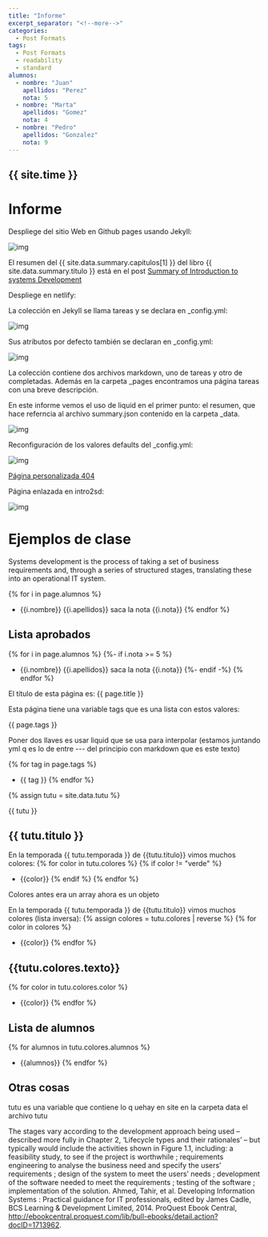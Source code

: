 ```yaml
---
title: "Informe"
excerpt_separator: "<!--more-->"
categories:
  - Post Formats
tags:
  - Post Formats
  - readability
  - standard
alumnos:
  - nombre: "Juan"
    apellidos: "Perez"
    nota: 5
  - nombre: "Marta"
    apellidos: "Gomez"
    nota: 4
  - nombre: "Pedro"
    apellidos: "Gonzalez"
    nota: 9
---
```

<!-- Lo de arriba es el preamble o frontmatter (así se llama)) -->

## {{ site.time }} <!-- contiene la hora en la que se creó la página, cando se generó-->



# Informe

Despliege del sitio Web en Github pages usando Jekyll:

<img src="https://ull-esit-dmsi-2223.github.io/intro2sd-marta-molina-fernandez-alu0101603360/img/Pag_desplegada_Jekyll.png" alt="img"/>

El resumen del {{ site.data.summary.capitulos[1] }} del libro {{ site.data.summary.titulo }} está en el post [Summary of Introduction to systems Development](https://ull-esit-dmsi-2223.github.io/intro2sd-marta-molina-fernandez-alu0101603360/summaries/intro2sd/)

Despliege en netlify:

La colección en Jekyll se llama tareas y se declara en _config.yml:

<img src="https://ull-esit-dmsi-2223.github.io/intro2sd-marta-molina-fernandez-alu0101603360/img/tareas_declaracion.png" alt="img"/>

Sus atributos por defecto también se declaran en _config.yml:

<img src="https://ull-esit-dmsi-2223.github.io/intro2sd-marta-molina-fernandez-alu0101603360/img/tareas_atrib_defecto.png" alt="img"/>


La colección contiene dos archivos markdown, uno de tareas y otro de completadas. Además en la carpeta _pages encontramos una página tareas con una breve descripción.

En este informe vemos el uso de liquid en el primer punto: el resumen, que hace referncia al archivo summary.json contenido en la carpeta _data.

<img src="https://ull-esit-dmsi-2223.github.io/intro2sd-marta-molina-fernandez-alu0101603360/img/liquid.png" alt="img"/>

Reconfiguración de los valores defaults del _config.yml:

<img src="https://ull-esit-dmsi-2223.github.io/intro2sd-marta-molina-fernandez-alu0101603360/img/cambio_defect_config.png" alt="img"/>

[Página personalizada 404](https://ull-esit-dmsi-2223.github.io/intro2sd-marta-molina-fernandez-alu0101603360/404.html)

Página enlazada en intro2sd:

<img src="https://ull-esit-dmsi-2223.github.io/intro2sd-marta-molina-fernandez-alu0101603360/img/enlace_intro2sd.png" alt="img"/>


# Ejemplos de clase

<!--## Escribir todos los títulos de los posts en una lista
  
{% for p in site.posts %}
  * {{ p.title }}
{% endfor %} -->

Systems development is the process of taking a set of business requirements and, through a series of structured stages, translating these into an operational IT system. 

{% for i in page.alumnos %}
* {{i.nombre}} {{i.apellidos}} saca la nota {{i.nota}}
{% endfor %}

## Lista aprobados
{% for i in page.alumnos %} <!-- poner -% es como hacer q todo esté en la misma línea entonce en la página no hya tanto interlineado en la lista-->
{%- if i.nota >= 5 %}
* {{i.nombre}} {{i.apellidos}} saca la nota {{i.nota}}
{%- endif -%}
{% endfor %}

El título de esta página es: {{ page.title }}

Esta página tiene una variable tags que es una lista con estos valores: 

{{ page.tags }} 

Poner dos llaves es usar liquid que se usa para interpolar (estamos juntando yml q es lo de entre --- del principio con markdown que es este texto)

{% for tag in page.tags %}
* {{ tag }}
{% endfor %}

{% assign tutu = site.data.tutu %}

{{ tutu }}

## {{ tutu.titulo }}

En la temporada  {{ tutu.temporada }} de {{tutu.titulo}} vimos muchos colores:
{% for color in tutu.colores %}
{% if color != "verde" %}
* {{color}}
{% endif %}
{% endfor %}

Colores antes era un array ahora es un objeto

En la temporada  {{ tutu.temporada }} de {{tutu.titulo}} vimos muchos colores (lista inversa):
{% assign colores = tutu.colores | reverse %}
{% for color in colores %}
* {{color}}
{% endfor %}

## {{tutu.colores.texto}}

{% for color in tutu.colores.color %}
* {{color}}
{% endfor %}

## Lista de alumnos
{% for alumnos in tutu.colores.alumnos %}
* {{alumnos}} <!-- se pone un asterisco pq va estar en una lista -->
{% endfor %}

## Otras cosas

tutu es una variable que contiene lo q uehay en site en la carpeta data el archivo tutu

The stages vary according to the development approach being used – described more fully in Chapter 2, ‘Lifecycle types and their rationales’ – but typically would include the activities shown in Figure 1.1, including: a feasibility study, to see if the project is worthwhile ; requirements engineering to analyse the business need and specify the users’ requirements ; design of the system to meet the users’ needs ; development of the software needed to meet the requirements ; testing of the software ; implementation of the solution.
Ahmed, Tahir, et al. Developing Information Systems : Practical guidance for IT professionals, edited by James Cadle, BCS Learning & Development Limited, 2014. ProQuest Ebook Central, http://ebookcentral.proquest.com/lib/bull-ebooks/detail.action?docID=1713962.


[comment]: <>  (<!-- {{site.pages}} metes todas las páginas en una página. Es un array de objetos--> )